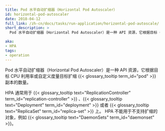 ```yaml
---
title: Pod 水平自动扩缩器（Horizontal Pod Autoscaler）
id: horizontal-pod-autoscaler
date: 2018-04-12
full_link: /zh-cn/docs/tasks/run-application/horizontal-pod-autoscale/
short_description: >
  Pod 水平自动扩缩器（Horizontal Pod Autoscaler）是一种 API 资源，它根据目标 CPU 利用率或自定义度量目标扩缩 Pod 副本的数量。

aka: 
- HPA
tags:
- operation
---
```


Pod 水平自动扩缩器（Horizontal Pod Autoscaler）是一种 API 资源，它根据目标 CPU 利用率或自定义度量目标扩缩 {{< glossary_tooltip term_id="pod" >}} 副本的数量。


HPA 通常用于 {{< glossary_tooltip text="ReplicationController" term_id="replication-controller" >}}
、{{< glossary_tooltip text="Deployment" term_id="deployment" >}} 
或者 {{< glossary_tooltip text="ReplicaSet" term_id="replica-set" >}} 上。
HPA 不能用于不支持扩缩的对象，例如 {{< glossary_tooltip text="DaemonSets" term_id="daemonset" >}}。
